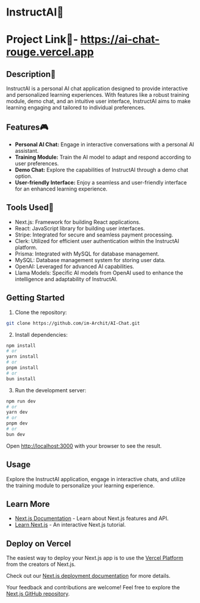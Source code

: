 # InstructAI🤖

# Project Link🔗- https://ai-chat-rouge.vercel.app

## Description💬

InstructAI is a personal AI chat application designed to provide interactive and personalized learning experiences. With features like a robust training module, demo chat, and an intuitive user interface, InstructAI aims to make learning engaging and tailored to individual preferences.

## Features🎮

- **Personal AI Chat:** Engage in interactive conversations with a personal AI assistant.
- **Training Module:** Train the AI model to adapt and respond according to user preferences.
- **Demo Chat:** Explore the capabilities of InstructAI through a demo chat option.
- **User-friendly Interface:** Enjoy a seamless and user-friendly interface for an enhanced learning experience.

## Tools Used🔎

- Next.js: Framework for building React applications.
- React: JavaScript library for building user interfaces.
- Stripe: Integrated for secure and seamless payment processing.
- Clerk: Utilized for efficient user authentication within the InstructAI platform.
- Prisma: Integrated with MySQL for database management.
- MySQL: Database management system for storing user data.
- OpenAI: Leveraged for advanced AI capabilities.
- Llama Models: Specific AI models from OpenAI used to enhance the intelligence and adaptability of InstructAI.

## Getting Started 

1. Clone the repository:

```bash
git clone https://github.com/im-Archit/AI-Chat.git
```

2. Install dependencies:

```bash
npm install
# or
yarn install
# or
pnpm install
# or
bun install
```

3. Run the development server:

```bash
npm run dev
# or
yarn dev
# or
pnpm dev
# or
bun dev
```

Open [http://localhost:3000](http://localhost:3000) with your browser to see the result.

## Usage

Explore the InstructAI application, engage in interactive chats, and utilize the training module to personalize your learning experience.

## Learn More

- [Next.js Documentation](https://nextjs.org/docs) - Learn about Next.js features and API.
- [Learn Next.js](https://nextjs.org/learn) - An interactive Next.js tutorial.

## Deploy on Vercel

The easiest way to deploy your Next.js app is to use the [Vercel Platform](https://vercel.com/new?utm_medium=default-template&filter=next.js&utm_source=create-next-app&utm_campaign=create-next-app-readme) from the creators of Next.js.

Check out our [Next.js deployment documentation](https://nextjs.org/docs/deployment) for more details.

Your feedback and contributions are welcome! Feel free to explore the [Next.js GitHub repository](https://github.com/vercel/next.js/).
